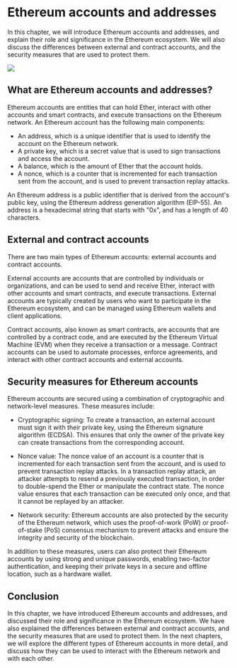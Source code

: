# Ethereum accounts and addresses

In this chapter, we will introduce Ethereum accounts and addresses, and explain their role and significance in the Ethereum ecosystem. We will also discuss the differences between external and contract accounts, and the security measures that are used to protect them.

![](../images/DALL·E%202022-12-03%2022.19.01%20-%20A%20rubber%20duck%20wearing%20a%20graduation%20cap%20and%20holding%20a%20diploma.png)

## What are Ethereum accounts and addresses?

Ethereum accounts are entities that can hold Ether, interact with other accounts and smart contracts, and execute transactions on the Ethereum network. An Ethereum account has the following main components:

- An address, which is a unique identifier that is used to identify the account on the Ethereum network.
- A private key, which is a secret value that is used to sign transactions and access the account.
- A balance, which is the amount of Ether that the account holds.
- A nonce, which is a counter that is incremented for each transaction sent from the account, and is used to prevent transaction replay attacks.

An Ethereum address is a public identifier that is derived from the account's public key, using the Ethereum address generation algorithm (EIP-55). An address is a hexadecimal string that starts with "0x", and has a length of 40 characters.

## External and contract accounts

There are two main types of Ethereum accounts: external accounts and contract accounts.

External accounts are accounts that are controlled by individuals or organizations, and can be used to send and receive Ether, interact with other accounts and smart contracts, and execute transactions. External accounts are typically created by users who want to participate in the Ethereum ecosystem, and can be managed using Ethereum wallets and client applications.

Contract accounts, also known as smart contracts, are accounts that are controlled by a contract code, and are executed by the Ethereum Virtual Machine (EVM) when they receive a transaction or a message. Contract accounts can be used to automate processes, enforce agreements, and interact with other contract accounts and external accounts.

## Security measures for Ethereum accounts

Ethereum accounts are secured using a combination of cryptographic and network-level measures. These measures include:

- Cryptographic signing: To create a transaction, an external account must sign it with their private key, using the Ethereum signature algorithm (ECDSA). This ensures that only the owner of the private key can create transactions from the corresponding account.

- Nonce value: The nonce value of an account is a counter that is incremented for each transaction sent from the account, and is used to prevent transaction replay attacks. In a transaction replay attack, an attacker attempts to resend a previously executed transaction, in order to double-spend the Ether or manipulate the contract state. The nonce value ensures that each transaction can be executed only once, and that it cannot be replayed by an attacker.

- Network security: Ethereum accounts are also protected by the security of the Ethereum network, which uses the proof-of-work (PoW) or proof-of-stake (PoS) consensus mechanism to prevent attacks and ensure the integrity and security of the blockchain.

In addition to these measures, users can also protect their Ethereum accounts by using strong and unique passwords, enabling two-factor authentication, and keeping their private keys in a secure and offline location, such as a hardware wallet.

## Conclusion

In this chapter, we have introduced Ethereum accounts and addresses, and discussed their role and significance in the Ethereum ecosystem. We have also explained the differences between external and contract accounts, and the security measures that are used to protect them. In the next chapters, we will explore the different types of Ethereum accounts in more detail, and discuss how they can be used to interact with the Ethereum network and with each other.

